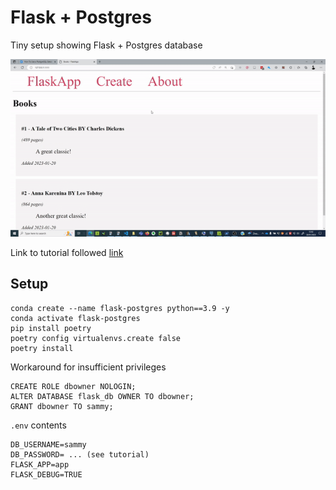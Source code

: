 # Flask + Postgres

Tiny setup showing Flask + Postgres database

![](image.gif)

Link to tutorial followed [link](https://www.digitalocean.com/community/tutorials/how-to-use-a-postgresql-database-in-a-flask-application)

## Setup

```
conda create --name flask-postgres python==3.9 -y
conda activate flask-postgres
pip install poetry
poetry config virtualenvs.create false
poetry install
```

Workaround for insufficient privileges

```
CREATE ROLE dbowner NOLOGIN;
ALTER DATABASE flask_db OWNER TO dbowner;
GRANT dbowner TO sammy;
```

`.env` contents

```
DB_USERNAME=sammy
DB_PASSWORD= ... (see tutorial)
FLASK_APP=app
FLASK_DEBUG=TRUE
```
